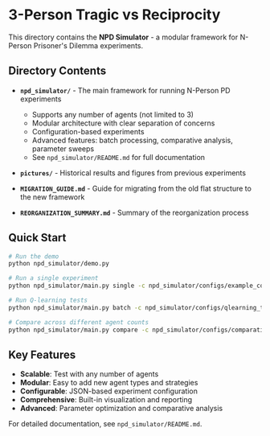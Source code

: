 # 3-Person Tragic vs Reciprocity

This directory contains the **NPD Simulator** - a modular framework for N-Person Prisoner's Dilemma experiments.

## Directory Contents

- **`npd_simulator/`** - The main framework for running N-Person PD experiments
  - Supports any number of agents (not limited to 3)
  - Modular architecture with clear separation of concerns
  - Configuration-based experiments
  - Advanced features: batch processing, comparative analysis, parameter sweeps
  - See `npd_simulator/README.md` for full documentation

- **`pictures/`** - Historical results and figures from previous experiments

- **`MIGRATION_GUIDE.md`** - Guide for migrating from the old flat structure to the new framework

- **`REORGANIZATION_SUMMARY.md`** - Summary of the reorganization process

## Quick Start

```bash
# Run the demo
python npd_simulator/demo.py

# Run a single experiment
python npd_simulator/main.py single -c npd_simulator/configs/example_config.json

# Run Q-learning tests
python npd_simulator/main.py batch -c npd_simulator/configs/qlearning_tests.json

# Compare across different agent counts
python npd_simulator/main.py compare -c npd_simulator/configs/comparative_analysis.json -n 3 5 10 20
```

## Key Features

- **Scalable**: Test with any number of agents
- **Modular**: Easy to add new agent types and strategies
- **Configurable**: JSON-based experiment configuration
- **Comprehensive**: Built-in visualization and reporting
- **Advanced**: Parameter optimization and comparative analysis

For detailed documentation, see `npd_simulator/README.md`.